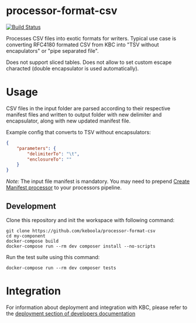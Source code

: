 # processor-format-csv

[![Build Status](https://travis-ci.org/keboola/my-component.svg?branch=master)](https://travis-ci.org/keboola/my-component)

Processes CSV files into exotic formats for writers. Typical use case is converting RFC4180 formated CSV from KBC into "TSV without encapulators" or "pipe separated file". 

Does not support sliced tables. Does not allow to set custom escape characted (double encapsulator is used automatically). 

# Usage

CSV files in the input folder are parsed according to their respective manifest files and written to output folder with new delimiter and encapsulator, along with new updated manifest file. 

Example config that converts to TSV without encapsulators:

```json
{
    "parameters": {
        "delimiterTo": "\t",
        "enclosureTo": ""
    }
}
``` 

*Note:* The input file manifest is mandatory. You may need to prepend [Create Manifest processor](https://github.com/keboola/processor-create-manifest) to your processors pipeline. 

## Development
 
Clone this repository and init the workspace with following command:

```
git clone https://github.com/keboola/processor-format-csv
cd my-component
docker-compose build
docker-compose run --rm dev composer install --no-scripts
```

Run the test suite using this command:

```
docker-compose run --rm dev composer tests
```
 
# Integration

For information about deployment and integration with KBC, please refer to the [deployment section of developers documentation](https://developers.keboola.com/extend/component/deployment/) 
